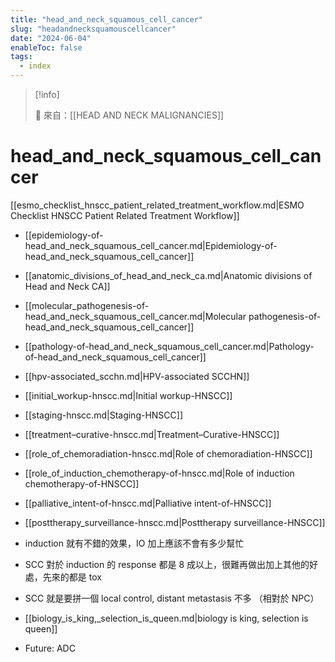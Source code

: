```yaml
---
title: "head_and_neck_squamous_cell_cancer"
slug: "headandnecksquamouscellcancer"
date: "2024-06-04"
enableToc: false
tags:
  - index
---
```


> [!info]
>
> 🌱 來自：[[HEAD AND NECK MALIGNANCIES]]

# head_and_neck_squamous_cell_cancer

[[esmo_checklist_hnscc_patient_related_treatment_workflow.md|ESMO Checklist HNSCC Patient Related Treatment Workflow]]

- [[epidemiology-of-head_and_neck_squamous_cell_cancer.md|Epidemiology-of-head_and_neck_squamous_cell_cancer]]
- [[anatomic_divisions_of_head_and_neck_ca.md|Anatomic divisions of Head and Neck CA]]
- [[molecular_pathogenesis-of-head_and_neck_squamous_cell_cancer.md|Molecular pathogenesis-of-head_and_neck_squamous_cell_cancer]]
- [[pathology-of-head_and_neck_squamous_cell_cancer.md|Pathology-of-head_and_neck_squamous_cell_cancer]]
- [[hpv-associated_scchn.md|HPV-associated SCCHN]]
- [[initial_workup-hnscc.md|Initial workup-HNSCC]]
- [[staging-hnscc.md|Staging-HNSCC]]
- [[treatment–curative-hnscc.md|Treatment–Curative-HNSCC]]
- [[role_of_chemoradiation-hnscc.md|Role of chemoradiation-HNSCC]]
- [[role_of_induction_chemotherapy-of-hnscc.md|Role of induction chemotherapy-of-HNSCC]]
- [[palliative_intent-of-hnscc.md|Palliative intent-of-HNSCC]]
- [[posttherapy_surveillance-hnscc.md|Posttherapy surveillance-HNSCC]]

- induction 就有不錯的效果，IO 加上應該不會有多少幫忙
- SCC 對於 induction 的 response 都是 8 成以上，很難再做出加上其他的好處，先來的都是 tox
- SCC 就是要拼一個 local control, distant metastasis 不多 （相對於 NPC）
- [[biology_is_king,_selection_is_queen.md|biology is king, selection is queen]]
- Future: ADC
